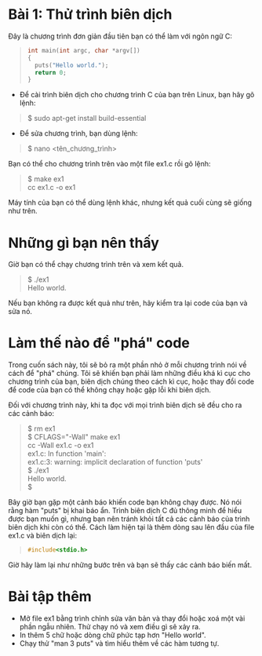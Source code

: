 # Bài 1: Thử trình biên dịch

Đây là chương trình đơn giản đầu tiên bạn có thể làm với ngôn ngữ C:
> ```c
> int main(int argc, char *argv[])
> {  
>   puts("Hello world.");  
>   return 0;
> }

* Để cài trình biên dịch cho chương trình C của bạn trên Linux, bạn hãy gõ lệnh:
> $ sudo apt-get install build-essential

* Để sửa chương trình, bạn dùng lệnh: 
> $ nano <tên_chương_trình>

 
Bạn có thể cho chương trình trên vào một file ex1.c rồi gõ lệnh:

> $ make ex1   
> cc ex1.c -o ex1

Máy tính của bạn có thể dùng lệnh khác, nhưng kết quả cuối cùng sẽ giống như trên.

# Những gì bạn nên thấy 
Giờ bạn có thể chạy chương trình trên và xem kết quả.

> $ ./ex1\
> Hello world.

Nếu bạn không ra được kết quả như trên, hãy kiểm tra lại code của bạn và sửa nó.

# Làm thế nào để "phá" code
Trong cuốn sách này, tôi sẽ bỏ ra một phần nhỏ ở mỗi chương trình nói về cách để "phá" chúng. Tôi sẽ khiến bạn phải làm những điều khá kì cục cho chương trình của bạn, biên dịch chúng theo cách kì cục, hoặc thay đổi code để code của bạn có thể không chạy hoặc gặp lỗi khi biên dịch.

Đối với chương trình này, khi ta đọc với mọi trình biên dịch sẽ đều cho ra các cảnh báo:
> $ rm ex1  
> $ CFLAGS="-Wall" make ex1  
> cc -Wall    ex1.c   -o ex1  
> ex1.c: In function 'main':  
> ex1.c:3: warning: implicit declaration of function 'puts'  
> $ ./ex1  
> Hello world.  
> $ 

Bây giờ bạn gặp một cảnh báo khiến code bạn không chạy được. Nó nói rằng hàm "puts" bị khai báo ẩn. Trình biên dịch C đủ thông minh để hiểu được bạn muốn gì, nhưng bạn nên tránh khỏi tất cả các cảnh báo của trình biên dịch khi còn có thể. Cách làm hiện tại là thêm dòng sau lên đầu của file ex1.c và biên dịch lại:
>```c
> #include<stdio.h>

Giờ hãy làm lại như những bước trên và bạn sẽ thấy các cảnh báo biến mất.

# Bài tập thêm 

* Mở file ex1 bằng trình chỉnh sửa văn bản và thay đổi hoặc xoá một vài phần ngẫu nhiên. Thử chạy nó và xem điều gì sẽ xảy ra.
* In thêm 5  chữ hoặc dòng chữ phức tạp hơn "Hello world".
* Chạy thử "man 3 puts" và tìm hiểu thêm về các hàm tương tự.